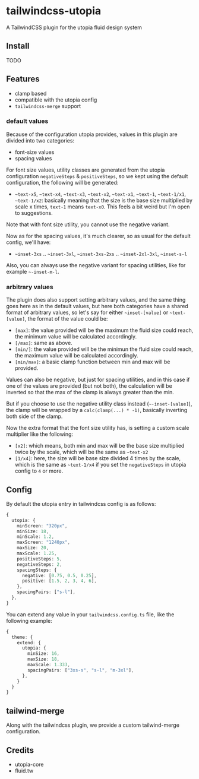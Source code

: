 # tailwindcss-utopia

A TailwindCSS plugin for the utopia fluid design system

## Install

TODO

## Features

- clamp based
- compatible with the utopia config
- `tailwindcss-merge` support

### default values

Because of the configuration utopia provides, values in this plugin are divided into two categories:

- font-size values
- spacing values

For font size values, utility classes are generated from the utopia configuration `negativeSteps` & `positiveSteps`, so we kept using the default configuration, the following will be generated:

- `~text-x5`, `~text-x4`, `~text-x3`, `~text-x2`, `~text-x1`, `~text-1`, `~text-1/x1`, `~text-1/x2`: basically meaning that the size is the base size multiplied by scale x times, `text-1` means `text-x0`. This feels a bit weird but I'm open to suggestions.

Note that with font size utility, you cannot use the negative variant.

Now as for the spacing values, it's much clearer, so as usual for the default config, we'll have:

- `~inset-3xs` .. `~inset-3xl`, `~inset-3xs-2xs` .. `~inset-2xl-3xl`, `~inset-s-l`

Also, you can always use the negative variant for spacing utilities, like for example `~-inset-m-l`.

### arbitrary values

The plugin does also support setting arbitrary values, and the same thing goes here as in the default values, but here both categories have a shared format of arbitrary values, so let's say for either `~inset-[value]` or `~text-[value]`, the format of the value could be:

- `[max]`: the value provided will be the maximum the fluid size could reach, the minimum value will be calculated accordingly.
- `[/max]`: same as above.
- `[min/]`: the value provided will be the minimun the fluid size could reach, the maximum value will be calculated accordingly.
- `[min/max]`: a basic clamp function between min and max will be provided.

Values can also be negative, but just for spacing utilities, and in this case if one of the values are provided (but not both), the calculation will be inverted so that the max of the clamp is always greater than the min.

But if you choose to use the negative utility class instead (`~-inset-[value]`), the clamp will be wrapped by a `calc(clamp(...) * -1)`, basically inverting both side of the clamp.

Now the extra format that the font size utility has, is setting a custom scale multiplier like the following:

- `[x2]`: which means, both min and max will be the base size multiplied twice by the scale, which will be the same as `~text-x2`
- `[1/x4]`: here, the size will be base size divided 4 times by the scale, which is the same as `~text-1/x4` if you set the `negativeSteps` in utopia config to `4` or more.

## Config

By default the utopia entry in tailwindcss config is as follows:

```ts
{
  utopia: {
    minScreen: "320px",
    minSize: 18,
    minScale: 1.2,
    maxScreen: "1240px",
    maxSize: 20,
    maxScale: 1.25,
    positiveSteps: 5,
    negativeSteps: 2,
    spacingSteps: {
      negative: [0.75, 0.5, 0.25],
      positive: [1.5, 2, 3, 4, 6],
    },
    spacingPairs: ["s-l"],
  },
}
```

You can extend any value in your `tailwindcss.config.ts` file, like the following example:

```ts
{
  theme: {
    extend: {
      utopia: {
        minSize: 16,
        maxSize: 18,
        maxScale: 1.333,
        spacingPairs: ["3xs-s", "s-l", "m-3xl"],
      },
    }
  }
}
```

## tailwind-merge

Along with the tailwindcss plugin, we provide a custom tailwind-merge configuration.

## Credits

- utopia-core
- fluid.tw
